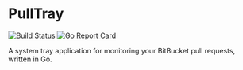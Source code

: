 # PullTray

[![Build Status](https://travis-ci.org/michaelsanford/bittray.svg?branch=master)](https://travis-ci.org/michaelsanford/bittray)
[![Go Report Card](https://goreportcard.com/badge/github.com/michaelsanford/bittray?branch=master)](https://goreportcard.com/report/github.com/michaelsanford/bittray)

A system tray application for monitoring your BitBucket pull requests, written in Go.
